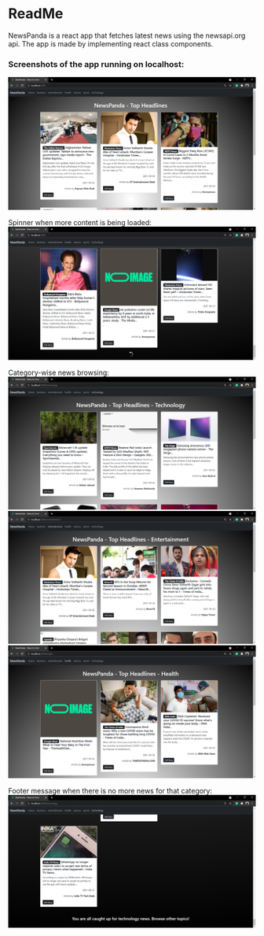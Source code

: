 # ReadMe

NewsPanda is a react app that fetches latest news using the newsapi.org api. The app is made by implementing react class components.

### Screenshots of the app running on localhost:
![alt text](image/README/first.png)

Spinner when more content is being loaded:
![alt text](image/README/spinner.png)

Category-wise news browsing:
![screenshot cant load](image/README/cat1.png)
![screenshot cant load](image/README/cat2.png)
![screenshot cant load](image/README/cat3.png)

Footer message when there is no more news for that category:
![screenshot can load](image/README/footer.png)
